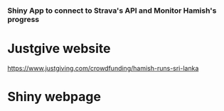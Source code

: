 ### Shiny App to connect to Strava's API and Monitor Hamish's progress



# Justgive website
https://www.justgiving.com/crowdfunding/hamish-runs-sri-lanka

# Shiny webpage


